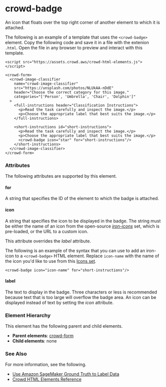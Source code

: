 # crowd\-badge<a name="sms-ui-template-crowd-badge"></a>

An icon that floats over the top right corner of another element to which it is attached\.

The following is an example of a template that uses the `<crowd-badge>` element\. Copy the following code and save it in a file with the extenion `.html`\. Open the file in any browser to preview and interact with this template\. 

```
<script src="https://assets.crowd.aws/crowd-html-elements.js"></script>

<crowd-form>
  <crowd-image-classifier
    name="crowd-image-classifier"
    src="https://unsplash.com/photos/NLUkAA-nDdE"
    header="Choose the correct category for this image."
    categories="['Person', 'Umbrella', 'Chair', 'Dolphin']"
  >
    <full-instructions header="Classification Instructions">
      <p>Read the task carefully and inspect the image.</p>
      <p>Choose the appropriate label that best suits the image.</p>
    </full-instructions>
   
    <short-instructions id="short-instructions">
      <p>Read the task carefully and inspect the image.</p>
      <p>Choose the appropriate label that best suits the image.</p>
      <crowd-badge icon="star" for="short-instructions"/>
    </short-instructions>
  </crowd-image-classifier>
</crowd-form>
```

### Attributes<a name="badge-attributes"></a>

The following attributes are supported by this element\.

#### for<a name="badge-attributes-for"></a>

A string that specifies the ID of the element to which the badge is attached\.

#### icon<a name="badge-attributes-icon"></a>

A string that specifies the icon to be displayed in the badge\. The string must be either the name of an icon from the open\-source *[iron\-icons](https://github.com/PolymerElements/iron-icons)* set, which is pre\-loaded, or the URL to a custom icon\.

This attribute overrides the *label* attribute\. 

The following is an example of the syntax that you can use to add an iron\-icon to a `<crowd-badge>` HTML element\. Replace `icon-name` with the name of the icon you'd like to use from this [Icons set](https://www.webcomponents.org/element/@polymer/iron-icons/demo/demo/index.html)\. 

```
<crowd-badge icon="icon-name" for="short-instructions"/>
```

#### label<a name="badge-attributes-label"></a>

The text to display in the badge\. Three characters or less is recommended because text that is too large will overflow the badge area\. An icon can be displayed instead of text by setting the *icon* attribute\.

### Element Hierarchy<a name="badge-element-hierarchy"></a>

This element has the following parent and child elements\.
+ **Parent elements**: [crowd\-form](sms-ui-template-crowd-form.md)
+ **Child elements**: none

### See Also<a name="badge-see-also"></a>

For more information, see the following\.
+ [Use Amazon SageMaker Ground Truth to Label Data](sms.md)
+ [Crowd HTML Elements Reference](sms-ui-template-reference.md)